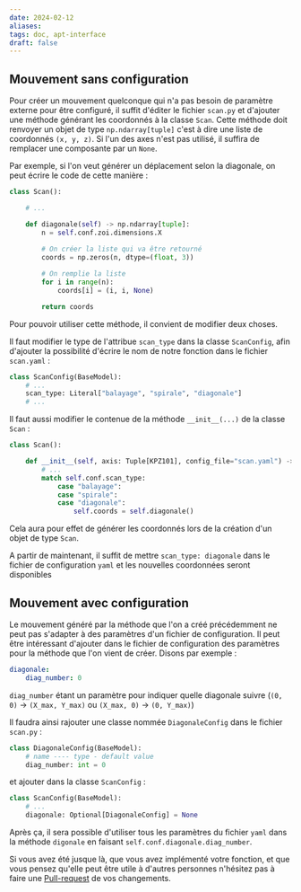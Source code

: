 ```yaml
---
date: 2024-02-12
aliases: 
tags: doc, apt-interface
draft: false
---
```


## Mouvement sans configuration

Pour créer un mouvement quelconque qui n'a pas besoin de paramètre externe pour être configuré, il suffit d'éditer le fichier `scan.py` et d'ajouter une méthode générant les coordonnés à la classe `Scan`. Cette méthode doit renvoyer un objet de type `np.ndarray[tuple]` c'est à dire une liste de coordonnés `(x, y, z)`. Si l'un des axes n'est pas utilisé, il suffira de remplacer une composante par un `None`.

Par exemple, si l'on veut générer un déplacement selon la diagonale, on peut écrire le code de cette manière :

```python
class Scan():

	# ...

	def diagonale(self) -> np.ndarray[tuple]:
		n = self.conf.zoi.dimensions.X
		
		# On créer la liste qui va être retourné 
		coords = np.zeros(n, dtype=(float, 3))

		# On remplie la liste
		for i in range(n):
			coords[i] = (i, i, None)

		return coords
```

Pour pouvoir utiliser cette méthode, il convient de modifier deux choses.

Il faut modifier le type de l'attribue `scan_type` dans la classe `ScanConfig`, afin d'ajouter la possibilité d'écrire le nom de notre fonction dans le fichier `scan.yaml` :
```python
class ScanConfig(BaseModel):
	# ...
	scan_type: Literal["balayage", "spirale", "diagonale"]
	# ...
```

Il faut aussi modifier le contenue de la méthode `__init__(...)` de la classe `Scan` :

```python
class Scan():

	def __init__(self, axis: Tuple[KPZ101], config_file="scan.yaml") -> None:
		# ...
		match self.conf.scan_type:
			case "balayage": 
			case "spirale":
			case "diagonale":
				self.coords = self.diagonale()
```

Cela aura pour effet de générer les coordonnés lors de la création d'un objet de type `Scan`.

A partir de maintenant, il suffit de mettre `scan_type: diagonale` dans le fichier de configuration `yaml` et les nouvelles coordonnées seront disponibles

## Mouvement avec configuration

Le mouvement généré par la méthode que l'on a créé précédemment ne peut pas s'adapter à des paramètres d'un fichier de configuration. Il peut être intéressant d'ajouter dans le fichier de configuration des paramètres pour la méthode que l'on vient de créer. Disons par exemple :
```yaml
diagonale:
	diag_number: 0 
```

`diag_number` étant un paramètre pour indiquer quelle diagonale suivre (`(0, 0)` $\rightarrow$ `(X_max, Y_max)` ou `(X_max, 0)` $\rightarrow$ `(0, Y_max)`)

Il faudra ainsi rajouter une classe nommée `DiagonaleConfig` dans le fichier `scan.py` :

```python
class DiagonaleConfig(BaseModel):
	# name ---- type - default value
	diag_number: int = 0
```

et ajouter dans la classe `ScanConfig` :

```python
class ScanConfig(BaseModel):
	# ...
	diagonale: Optional[DiagonaleConfig] = None
```

Après ça, il sera possible d'utiliser tous les paramètres du fichier `yaml` dans la méthode `digonale` en faisant `self.conf.diagonale.diag_number`.

Si vous avez été jusque là, que vous avez implémenté votre fonction, et que vous pensez qu'elle peut être utile à d'autres personnes n'hésitez pas à faire une [Pull-request](https://github.com/benoitlx/APT-interface/pulls) de vos changements.